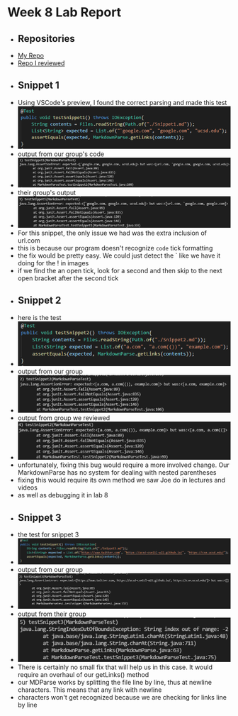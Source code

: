 **Week 8 Lab Report**
=====================
- ## Repositories
- [My Repo](https://github.com/pvijay03/markdown-parse)
- [Repo I reviewed](https://github.com/m1ma0314/markdown-parse)
- ## Snippet 1
- Using VSCode's preview, I found the correct parsing and made this test
- ![image](lab4pics/test1.png)
- output from our group's code
- ![image](lab4pics\us1.png)
- their group's output
- ![image](lab4pics\them1.png)
- For this snippet, the only issue we had was the extra inclusion of url.com
- this is because our program doesn't recognize `code` tick formatting
- the fix would be pretty easy. We could just detect the ` like we have it doing for the ! in images
- if we find the an open tick, look for a second and then skip to the next open bracket after the second tick
- ## Snippet 2
- here is the test
- ![image](lab4pics\test2.png)
- output from our group
- ![image](lab4pics\us2.png)
- output from group we reviewed
- ![image](lab4pics\them2.png)
- unfortunately, fixing this bug would require a more involved change. Our MarkdownParse has no system for dealing with nested parentheses
- fixing this would require its own method we saw Joe do in lectures and videos
- as well as debugging it in lab 8
- ## Snippet 3
- the test for snippet 3
- ![image](lab4pics\test3.png)
- output from our group
- ![image](lab4pics\us3.png)
- output from their group
- ![image](lab4pics\them3.png)
- There is certainly no small fix that will help us in this case. It would require an overhaul of our getLinks() method
- our MDParse works by splitting the file line by line, thus at newline characters. This means that any link with newline 
- characters won't get recognized because we are checking for links line by line
